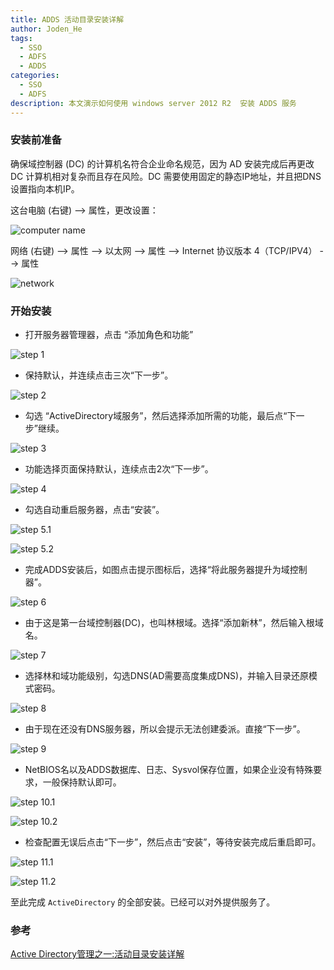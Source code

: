 ```yaml
---
title: ADDS 活动目录安装详解
author: Joden_He
tags: 
  - SSO
  - ADFS
  - ADDS
categories: 
  - SSO
  - ADFS
description: 本文演示如何使用 windows server 2012 R2  安装 ADDS 服务
---
```


### 安装前准备

确保域控制器 (DC) 的计算机名符合企业命名规范，因为 AD 安装完成后再更改 DC 计算机相对复杂而且存在风险。DC 需要使用固定的静态IP地址，并且把DNS设置指向本机IP。

这台电脑 (右键) --> 属性，更改设置：

![computer name](/images/sso/adfs/adds-install/cp-name.png)



网络 (右键) --> 属性 --> 以太网 --> 属性 --> Internet 协议版本 4（TCP/IPV4） --> 属性

![network](/images/sso/adfs/adds-install/network.png)



### 开始安装

- 打开服务器管理器，点击 “添加角色和功能”

![step 1](/images/sso/adfs/adds-install/step1.png)



- 保持默认，并连续点击三次“下一步”。

![step 2](/images/sso/adfs/adds-install/step2.png)



- 勾选 “ActiveDirectory域服务”，然后选择添加所需的功能，最后点“下一步”继续。

![step 3](/images/sso/adfs/adds-install/step3.png)



- 功能选择页面保持默认，连续点击2次“下一步”。

![step 4](/images/sso/adfs/adds-install/step4.png)



- 勾选自动重启服务器，点击“安装”。

![step 5.1](/images/sso/adfs/adds-install/step5.1.png)



![step 5.2](/images/sso/adfs/adds-install/step5.2.png)



- 完成ADDS安装后，如图点击提示图标后，选择“将此服务器提升为域控制器”。

![step 6](/images/sso/adfs/adds-install/step6.png)



- 由于这是第一台域控制器(DC)，也叫林根域。选择“添加新林”，然后输入根域名。

![step 7](/images/sso/adfs/adds-install/step7.png)



- 选择林和域功能级别，勾选DNS(AD需要高度集成DNS)，并输入目录还原模式密码。

![step 8](/images/sso/adfs/adds-install/step8.png)



- 由于现在还没有DNS服务器，所以会提示无法创建委派。直接“下一步”。

![step 9](/images/sso/adfs/adds-install/step9.png)



- NetBIOS名以及ADDS数据库、日志、Sysvol保存位置，如果企业没有特殊要求，一般保持默认即可。

![step 10.1](/images/sso/adfs/adds-install/step10.1.png)



![step 10.2](/images/sso/adfs/adds-install/step10.2.png)



- 检查配置无误后点击“下一步”，然后点击“安装”，等待安装完成后重启即可。

![step 11.1](/images/sso/adfs/adds-install/step11.1.png)



![step 11.2](/images/sso/adfs/adds-install/step11.2.png)



至此完成 `ActiveDirectory` 的全部安装。已经可以对外提供服务了。

### 参考

[Active Directory管理之一:活动目录安装详解](https://blog.51cto.com/labixiaoniu/1253454)